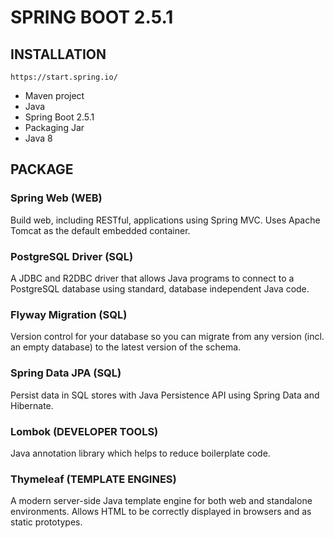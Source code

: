 # SPRING BOOT 2.5.1

## INSTALLATION

`https://start.spring.io/`

- Maven project
- Java
- Spring Boot 2.5.1
- Packaging Jar
- Java 8

## PACKAGE
### Spring Web (WEB)
Build web, including RESTful, applications using Spring MVC. Uses Apache Tomcat as the default embedded container.

### PostgreSQL Driver (SQL)
A JDBC and R2DBC driver that allows Java programs to connect to a PostgreSQL database using standard, database independent Java code.

### Flyway Migration (SQL)
Version control for your database so you can migrate from any version (incl. an empty database) to the latest version of the schema.

### Spring Data JPA (SQL)
Persist data in SQL stores with Java Persistence API using Spring Data and Hibernate.

### Lombok (DEVELOPER TOOLS)
Java annotation library which helps to reduce boilerplate code.

### Thymeleaf (TEMPLATE ENGINES)
A modern server-side Java template engine for both web and standalone environments. Allows HTML to be correctly displayed in browsers and as static prototypes.